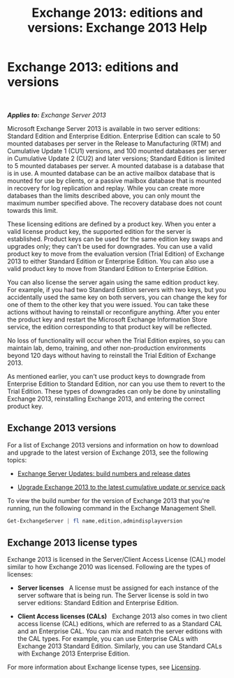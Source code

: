 ﻿---
title: 'Exchange 2013: editions and versions: Exchange 2013 Help'
TOCTitle: 'Exchange 2013: editions and versions'
ms:assetid: b563b543-fb3f-4465-9a54-cbfd680aee1f
ms:mtpsurl: https://technet.microsoft.com/en-us/library/Bb232170(v=EXCHG.150)
ms:contentKeyID: 50407954
ms.date: 12/09/2016
mtps_version: v=EXCHG.150
---

# Exchange 2013: editions and versions

 

_**Applies to:** Exchange Server 2013_


Microsoft Exchange Server 2013 is available in two server editions: Standard Edition and Enterprise Edition. Enterprise Edition can scale to 50 mounted databases per server in the Release to Manufacturing (RTM) and Cumulative Update 1 (CU1) versions, and 100 mounted databases per server in Cumulative Update 2 (CU2) and later versions; Standard Edition is limited to 5 mounted databases per server. A mounted database is a database that is in use. A mounted database can be an active mailbox database that is mounted for use by clients, or a passive mailbox database that is mounted in recovery for log replication and replay. While you can create more databases than the limits described above, you can only mount the maximum number specified above. The recovery database does not count towards this limit.

These licensing editions are defined by a product key. When you enter a valid license product key, the supported edition for the server is established. Product keys can be used for the same edition key swaps and upgrades only; they can't be used for downgrades. You can use a valid product key to move from the evaluation version (Trial Edition) of Exchange 2013 to either Standard Edition or Enterprise Edition. You can also use a valid product key to move from Standard Edition to Enterprise Edition.

You can also license the server again using the same edition product key. For example, if you had two Standard Edition servers with two keys, but you accidentally used the same key on both servers, you can change the key for one of them to the other key that you were issued. You can take these actions without having to reinstall or reconfigure anything. After you enter the product key and restart the Microsoft Exchange Information Store service, the edition corresponding to that product key will be reflected.

No loss of functionality will occur when the Trial Edition expires, so you can maintain lab, demo, training, and other non-production environments beyond 120 days without having to reinstall the Trial Edition of Exchange 2013.

As mentioned earlier, you can't use product keys to downgrade from Enterprise Edition to Standard Edition, nor can you use them to revert to the Trial Edition. These types of downgrades can only be done by uninstalling Exchange 2013, reinstalling Exchange 2013, and entering the correct product key.

## Exchange 2013 versions

For a list of Exchange 2013 versions and information on how to download and upgrade to the latest version of Exchange 2013, see the following topics:

  - [Exchange Server Updates: build numbers and release dates](https://technet.microsoft.com/en-us/library/hh135098\(v=exchg.150\))

  - [Upgrade Exchange 2013 to the latest cumulative update or service pack](upgrade-exchange-2013-to-the-latest-cumulative-update-or-service-pack-exchange-2013-help.md)

To view the build number for the version of Exchange 2013 that you're running, run the following command in the Exchange Management Shell.

```powershell
Get-ExchangeServer | fl name,edition,admindisplayversion
```

## Exchange 2013 license types

Exchange 2013 is licensed in the Server/Client Access License (CAL) model similar to how Exchange 2010 was licensed. Following are the types of licenses:

  - **Server licenses**   A license must be assigned for each instance of the server software that is being run. The Server license is sold in two server editions: Standard Edition and Enterprise Edition.

  - **Client Access licenses (CALs)**   Exchange 2013 also comes in two client access license (CAL) editions, which are referred to as a Standard CAL and an Enterprise CAL. You can mix and match the server editions with the CAL types. For example, you can use Enterprise CALs with Exchange 2013 Standard Edition. Similarly, you can use Standard CALs with Exchange 2013 Enterprise Edition.

For more information about Exchange license types, see [Licensing](https://go.microsoft.com/fwlink/p/?linkid=392675).

